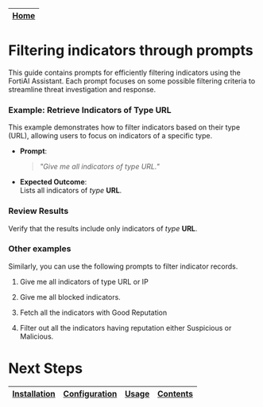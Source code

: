 | [Home](../README.md) |
|----------------------|

# Filtering indicators through prompts

This guide contains prompts for efficiently filtering indicators using the FortiAI Assistant. Each prompt focuses on some possible filtering criteria to streamline threat investigation and response.

### Example: Retrieve Indicators of Type URL

This example demonstrates how to filter indicators based on their type (URL), allowing users to focus on indicators of a specific type.

* **Prompt**:  
   > _"Give me all indicators of type URL."_

* **Expected Outcome**:  
   Lists all indicators of *type* **URL**.

### Review Results

Verify that the results include only indicators of *type* **URL**.

### Other examples

Similarly, you can use the following prompts to filter indicator records.

1. Give me all indicators of type URL or IP
 
2. Give me all blocked indicators.
 
3. Fetch all the indicators with Good Reputation
 
4. Filter out all the indicators having reputation either Suspicious or Malicious.

# Next Steps

| [Installation](./setup.md#installation) | [Configuration](./setup.md#configuration) | [Usage](./usage.md) | [Contents](./contents.md) |
| --------------------------------------- | ----------------------------------------- | ------------------- | ------------------------- |

